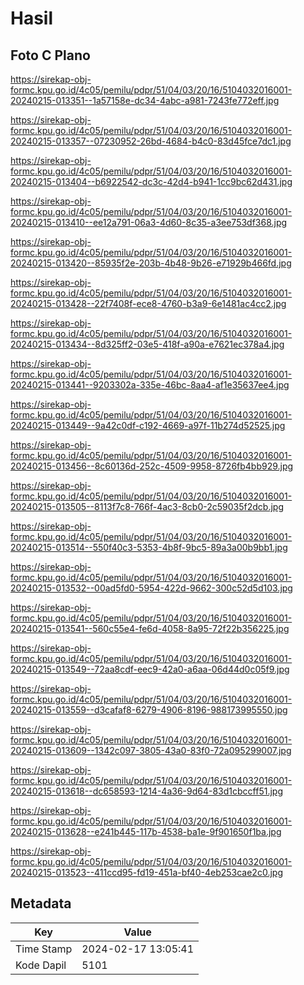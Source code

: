 # Hasil

## Foto C Plano

https://sirekap-obj-formc.kpu.go.id/4c05/pemilu/pdpr/51/04/03/20/16/5104032016001-20240215-013351--1a57158e-dc34-4abc-a981-7243fe772eff.jpg

https://sirekap-obj-formc.kpu.go.id/4c05/pemilu/pdpr/51/04/03/20/16/5104032016001-20240215-013357--07230952-26bd-4684-b4c0-83d45fce7dc1.jpg

https://sirekap-obj-formc.kpu.go.id/4c05/pemilu/pdpr/51/04/03/20/16/5104032016001-20240215-013404--b6922542-dc3c-42d4-b941-1cc9bc62d431.jpg

https://sirekap-obj-formc.kpu.go.id/4c05/pemilu/pdpr/51/04/03/20/16/5104032016001-20240215-013410--ee12a791-06a3-4d60-8c35-a3ee753df368.jpg

https://sirekap-obj-formc.kpu.go.id/4c05/pemilu/pdpr/51/04/03/20/16/5104032016001-20240215-013420--85935f2e-203b-4b48-9b26-e71929b466fd.jpg

https://sirekap-obj-formc.kpu.go.id/4c05/pemilu/pdpr/51/04/03/20/16/5104032016001-20240215-013428--22f7408f-ece8-4760-b3a9-6e1481ac4cc2.jpg

https://sirekap-obj-formc.kpu.go.id/4c05/pemilu/pdpr/51/04/03/20/16/5104032016001-20240215-013434--8d325ff2-03e5-418f-a90a-e7621ec378a4.jpg

https://sirekap-obj-formc.kpu.go.id/4c05/pemilu/pdpr/51/04/03/20/16/5104032016001-20240215-013441--9203302a-335e-46bc-8aa4-af1e35637ee4.jpg

https://sirekap-obj-formc.kpu.go.id/4c05/pemilu/pdpr/51/04/03/20/16/5104032016001-20240215-013449--9a42c0df-c192-4669-a97f-11b274d52525.jpg

https://sirekap-obj-formc.kpu.go.id/4c05/pemilu/pdpr/51/04/03/20/16/5104032016001-20240215-013456--8c60136d-252c-4509-9958-8726fb4bb929.jpg

https://sirekap-obj-formc.kpu.go.id/4c05/pemilu/pdpr/51/04/03/20/16/5104032016001-20240215-013505--8113f7c8-766f-4ac3-8cb0-2c59035f2dcb.jpg

https://sirekap-obj-formc.kpu.go.id/4c05/pemilu/pdpr/51/04/03/20/16/5104032016001-20240215-013514--550f40c3-5353-4b8f-9bc5-89a3a00b9bb1.jpg

https://sirekap-obj-formc.kpu.go.id/4c05/pemilu/pdpr/51/04/03/20/16/5104032016001-20240215-013532--00ad5fd0-5954-422d-9662-300c52d5d103.jpg

https://sirekap-obj-formc.kpu.go.id/4c05/pemilu/pdpr/51/04/03/20/16/5104032016001-20240215-013541--560c55e4-fe6d-4058-8a95-72f22b356225.jpg

https://sirekap-obj-formc.kpu.go.id/4c05/pemilu/pdpr/51/04/03/20/16/5104032016001-20240215-013549--72aa8cdf-eec9-42a0-a6aa-06d44d0c05f9.jpg

https://sirekap-obj-formc.kpu.go.id/4c05/pemilu/pdpr/51/04/03/20/16/5104032016001-20240215-013559--d3cafaf8-6279-4906-8196-988173995550.jpg

https://sirekap-obj-formc.kpu.go.id/4c05/pemilu/pdpr/51/04/03/20/16/5104032016001-20240215-013609--1342c097-3805-43a0-83f0-72a095299007.jpg

https://sirekap-obj-formc.kpu.go.id/4c05/pemilu/pdpr/51/04/03/20/16/5104032016001-20240215-013618--dc658593-1214-4a36-9d64-83d1cbccff51.jpg

https://sirekap-obj-formc.kpu.go.id/4c05/pemilu/pdpr/51/04/03/20/16/5104032016001-20240215-013628--e241b445-117b-4538-ba1e-9f901650f1ba.jpg

https://sirekap-obj-formc.kpu.go.id/4c05/pemilu/pdpr/51/04/03/20/16/5104032016001-20240215-013523--411ccd95-fd19-451a-bf40-4eb253cae2c0.jpg


## Metadata

| Key        | Value               |
| ---------- | ------------------- |
| Time Stamp | 2024-02-17 13:05:41 |
| Kode Dapil | 5101                |



